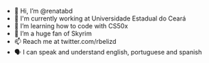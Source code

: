 - 👋 Hi, I’m @renatabd
- 🏢 I'm currently working at Universidade Estadual do Ceará
- 🌱 I’m learning how to code with CS50x
- 💞️ I’m a huge fan of Skyrim
- 📫 Reach me at twitter.com/rbelizd
- 🗣️ I can speak and understand english, portuguese and spanish


<!---
renatabd/renatabd is a ✨ special ✨ repository because its `README.md` (this file) appears on your GitHub profile.
You can click the Preview link to take a look at your changes.
--->
